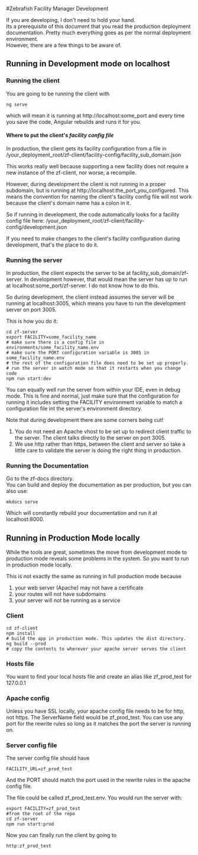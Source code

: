 #Zebrafish Facility Manager Development

If you are developing, I don't need to hold your hand.  
Its a prerequisite of this document that you read the production deployment documentation.
Pretty much everything goes as per the normal deployment environment.  
However, there are a few things to be aware of.

## Running in Development mode on localhost

### Running the client

You are going to be running the client with 
```
ng serve
```
which will mean it is running at http://localhost:some_port
and every time you save the code,
Angular rebuilds and runs it for you.

#### Where to put the client's *facility config file*

In production, the client gets its facility configuration from a file in
/your_deployment_root/zf-client/facility-config/facility_sub_domain.json

This works really well because supporting a new facility does not require
a new instance of the zf-client, nor worse, a recompile.

However, during development the client is not running in a proper subdomain,
but is running at http://localhost:the_port_you_configured.
This means the convention for naming the client's facility config file will
not work because the client's domain name has a colon in it.

So if running in development, the code automatically looks for a facility config
file here: /your_deployment_root/zf-client/facility-config/development.json

If you need to make changes to the client's facility configuration during development,
that's the place to do it.

### Running the server

In production, the client expects the server to be at
facility_sub_domain/zf-server.
In development however, that would mean the server has up to run at localhost:some_port/zf-server.
I do not know how to do this.

So during development, the client instead assumes the server will be running at localhost:3005, which
means you have to run the development server on port 3005.

This is how you do it:
```shell
cd zf-server
export FACILITY=some_facility_name
# make sure there is a config file in environments/some_facility_name.env
# make sure the PORT configuration variable is 3005 in some_facility_name.env
# the rest of the configuration file does need to be set up properly.
# run the server in watch mode so that it restarts when you change code
npm run start:dev
```

You can equally well run the server from within your IDE, even in debug mode.
This is fine and normal, just make sure that the configuration for running it
includes setting the FACILITY environment variable to match a configuration file
int the server's environment directory.

Note that during development there are some corners being cut!

1. You do not need an Apache vhost to be set up to redirect client traffic
   to the server. The client talks directly to the server on port 3005.
1. We use http rather than https, between the client and server so take
   a little care to validate the server is doing the right thing in production.
   
### Running the Documentation

Go to the zf-docs directory.  
You can build and deploy the documentation as per production, but you can also use:
```
mkdocs serve
```
Which will constantly rebuild your documentation and run it at localhost:8000.

## Running in Production Mode locally

While the tools are great, sometimes the move from development mode to production
mode reveals some problems in the system.  So you want to run in production mode locally.

This is not exactly the same as running in full production mode because 
1. your web server (Apache) may not have a certificate
1. your routes will not have subdomains
1. your server will not be running as a service

### Client

```shell
cd zf-client
npm install
# build the app in production mode. This updates the dist directory.
ng build --prod
# copy the contents to wherever your apache server serves the client
```

### Hosts file

You want to find your local hosts file and create an alias like zf_prod_test for 127.0.0.1

### Apache config

Unless you have SSL locally, your apache config file needs to be for http, not https.
The ServerName field would be zf_prod_test. You can use any port for the rewrite rules
so long as it matches the port the server is running on.

### Server config file

The server config file should have 
```
FACILITY_URL=zf_prod_test
```

And the PORT should match
the port used in the rewrite rules in the apache config file.

The file could be called zf_prod_test.env. You would run the server with:
```
export FACILITY=zf_prod_test
#from the root of the repo
cd zf-server
npm run start:prod
```

Now you can finally run the client by going to 
```
http:zf_prod_test
```



